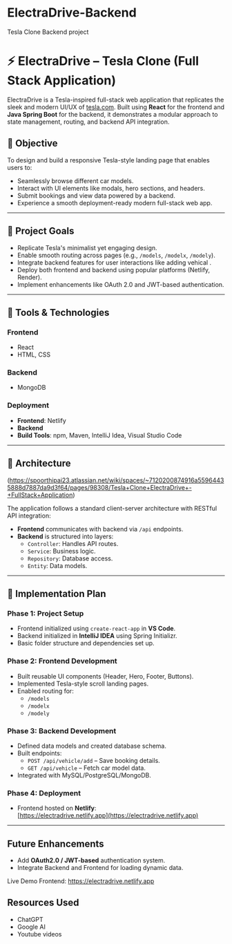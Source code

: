 # ElectraDrive-Backend
Tesla Clone Backend project

# ⚡ ElectraDrive – Tesla Clone (Full Stack Application)

ElectraDrive is a Tesla-inspired full-stack web application that replicates the sleek and modern UI/UX of [tesla.com](https://www.tesla.com). Built using **React** for the frontend and **Java Spring Boot** for the backend, it demonstrates a modular approach to state management, routing, and backend API integration.

## 🚀 Objective

To design and build a responsive Tesla-style landing page that enables users to:

- Seamlessly browse different car models.
- Interact with UI elements like modals, hero sections, and headers.
- Submit bookings and view data powered by a backend.
- Experience a smooth deployment-ready modern full-stack web app.

---

## 🎯 Project Goals

- Replicate Tesla's minimalist yet engaging design.
- Enable smooth routing across pages (e.g., `/models`, `/modelx`, `/modely`).
- Integrate backend features for user interactions like adding vehical .
- Deploy both frontend and backend using popular platforms (Netlify, Render).
- Implement enhancements like OAuth 2.0 and JWT-based authentication.

---

## 🧰 Tools & Technologies

### Frontend
- React
- HTML, CSS

### Backend
- MongoDB

### Deployment
- **Frontend**: Netlify
- **Backend**
- **Build Tools**: npm, Maven, IntelliJ Idea, Visual Studio Code

---

## 🧱 Architecture
(https://spoorthipai23.atlassian.net/wiki/spaces/~7120200874916a55964435888d7887da9d3f64/pages/98308/Tesla+Clone+ElectraDrive+-+FullStack+Application)

The application follows a standard client-server architecture with RESTful API integration:

- **Frontend** communicates with backend via `/api` endpoints.
- **Backend** is structured into layers:
  - `Controller`: Handles API routes.
  - `Service`: Business logic.
  - `Repository`: Database access.
  - `Entity`: Data models.

---

## 🔧 Implementation Plan

### Phase 1: Project Setup
- Frontend initialized using `create-react-app` in **VS Code**.
- Backend initialized in **IntelliJ IDEA** using Spring Initializr.
- Basic folder structure and dependencies set up.

### Phase 2: Frontend Development
- Built reusable UI components (Header, Hero, Footer, Buttons).
- Implemented Tesla-style scroll landing pages.
- Enabled routing for:
  - `/models`
  - `/modelx`
  - `/modely`

### Phase 3: Backend Development
- Defined data models and created database schema.
- Built endpoints:
  - `POST /api/vehicle/add` – Save booking details.
  - `GET /api/vehicle` – Fetch car model data.
- Integrated with MySQL/PostgreSQL/MongoDB.

### Phase 4: Deployment
- Frontend hosted on **Netlify**:  
  [https://electradrive.netlify.app](https://electradrive.netlify.app)

---

## Future Enhancements

- Add **OAuth2.0 / JWT-based** authentication system.
- Integrate Backend and Frontend for loading dynamic data.

Live Demo
Frontend: https://electradrive.netlify.app

## Resources Used
- ChatGPT
- Google AI
- Youtube videos

